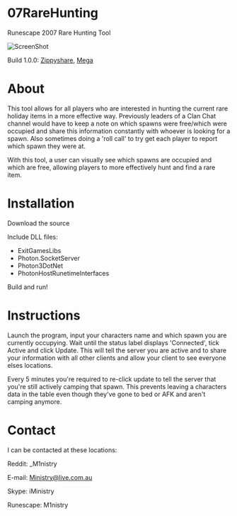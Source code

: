 07RareHunting
=============

Runescape 2007 Rare Hunting Tool

![ScreenShot](http://i.imgur.com/Eyn98TA.png)

Build 1.0.0: [Zippyshare](http://www11.zippyshare.com/v/90182294/file.html), [Mega](https://mega.co.nz/#!rkhHWJBC!LoMtyyIHiUqheT0NjKhkT3nZGoJQyziPlzLZapwkiOk
)


About
=======

This tool allows for all players who are interested in hunting the current rare holiday items in a more effective way.
Previously leaders of a Clan Chat channel would have to keep a note on which spawns were free/which were occupied and
share this information constantly with whoever is looking for a spawn. Also sometimes doing a 'roll call' to try get
each player to report which spawn they were at.

With this tool, a user can visually see which spawns are occupied and which are free, allowing players to more effectively
hunt and find a rare item.

Installation
========

Download the source

Include DLL files: 
* ExitGamesLibs
* Photon.SocketServer
* Photon3DotNet
* PhotonHostRunetimeInterfaces

Build and run!


Instructions
========

Launch the program, input your characters name and which spawn you are currently occupying.
Wait until the status label displays 'Connected', tick Active and click Update. This will tell the server you are active
and to share your information with all other clients and allow your client to see everyone elses locations.

Every 5 minutes you're required to re-click update to tell the server that you're still actively camping that spawn.
This prevents leaving a characters data in the table even though they've gone to bed or AFK and aren't camping anymore.

Contact
=======

I can be contacted at these locations:

Reddit: _M1nistry

E-mail: Ministry@live.com.au

Skype: iMinistry

Runescape: M1nistry
